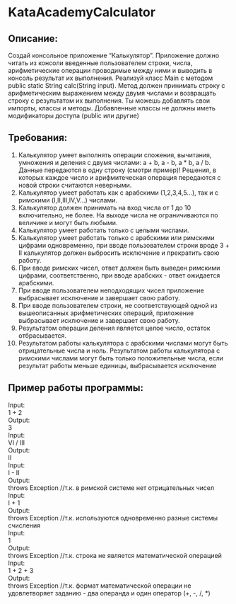 # KataAcademyCalculator
<h2>Описание:</h2>
Создай консольное приложение “Калькулятор”. Приложение должно читать из консоли введенные пользователем строки, числа, арифметические операции проводимые между ними и выводить в консоль результат их выполнения.
Реализуй класс Main с методом public static String calc(String input). Метод должен принимать строку с арифметическим выражением между двумя числами и возвращать строку с результатом их выполнения. Ты можешь добавлять свои импорты, классы и методы. Добавленные классы не должны иметь модификаторы доступа (public или другие)

<h2>Требования:</h2>
<ol>
<li>Калькулятор умеет выполнять операции сложения, вычитания, умножения и деления с двумя числами: a + b, a - b, a * b, a / b. Данные передаются в одну строку (смотри пример)! Решения, в которых каждое число и арифмитеческая операция передаются с новой строки считаются неверными.</li>
<li>Калькулятор умеет работать как с арабскими (1,2,3,4,5…), так и с римскими (I,II,III,IV,V…) числами.</li>
<li>Калькулятор должен принимать на вход числа от 1 до 10 включительно, не более. На выходе числа не ограничиваются по величине и могут быть любыми.</li>
<li>Калькулятор умеет работать только с целыми числами.</li>
<li>Калькулятор умеет работать только с арабскими или римскими цифрами одновременно, при вводе пользователем строки вроде 3 + II калькулятор должен выбросить исключение и прекратить свою работу.</li>
<li>При вводе римских чисел, ответ должен быть выведен римскими цифрами, соответственно, при вводе арабских - ответ ожидается арабскими.</li>
<li>При вводе пользователем неподходящих чисел приложение выбрасывает исключение и завершает свою работу.</li>
<li>При вводе пользователем строки, не соответствующей одной из вышеописанных арифметических операций, приложение выбрасывает исключение и завершает свою работу.</li>
<li>Результатом операции деления является целое число, остаток отбрасывается. </li>
<li>Результатом работы калькулятора с арабскими числами могут быть отрицательные числа и ноль. Результатом работы калькулятора с римскими числами могут быть только положительные числа, если результат работы меньше единицы, выбрасывается исключение</li>
</ol>

<h2>Пример работы программы:</h2>
Input:<br>
1 + 2<br>
Output:<br>
3<br>
Input:<br>
VI / III<br>
Output:<br>
II<br>
Input:<br>
I - II<br>
Output:<br>
throws Exception //т.к. в римской системе нет отрицательных чисел<br>
Input:<br>
I + 1<br>
Output:<br>
throws Exception //т.к. используются одновременно разные системы счисления<br>
Input:<br>
1<br>
Output:<br>
throws Exception //т.к. строка не является математической операцией<br>
Input:<br>
1 + 2 + 3<br>
Output:<br>
throws Exception //т.к. формат математической операции не удовлетворяет заданию - два операнда и один оператор (+, -, /, *)<br>
